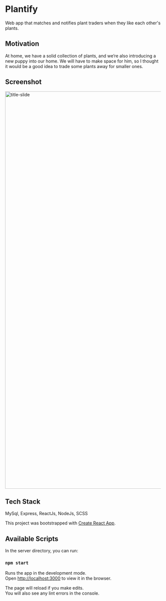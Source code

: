 # Plantify

Web app that matches and notifies plant traders when they like each other's plants.

## Motivation

At home, we have a solid collection of plants, and we’re also introducing a new puppy into our home. We will have to make space for him, so I thought it would be a good idea to trade some plants away for smaller ones.

## Screenshot

<img width="1280" alt="title-slide" src="https://github.com/nchchow/plantify/files/4834534/Title.Slide.pdf">

## Tech Stack

MySql, Express, ReactJs, NodeJs, SCSS

This project was bootstrapped with [Create React App](https://github.com/facebook/create-react-app).

## Available Scripts

In the server directory, you can run:

### `npm start`

Runs the app in the development mode.<br />
Open [http://localhost:3000](http://localhost:3000) to view it in the browser.

The page will reload if you make edits.<br />
You will also see any lint errors in the console.
